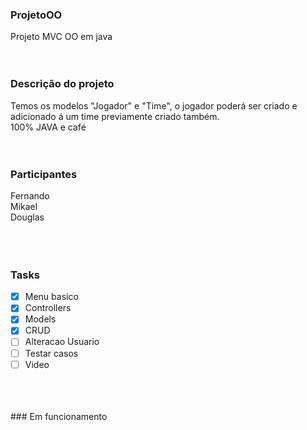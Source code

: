 ### ProjetoOO
 Projeto MVC OO em java
<br/>
 <br/>
<br/>
### Descrição do projeto
 Temos os modelos "Jogador" e "Time", o jogador poderá ser criado e adicionado á um time previamente criado também. <br/>
 100% JAVA e café
<br/>
<br/>
<br/>
### Participantes
  Fernando <br/>
  Mikael <br/>
  Douglas <br/>
<br/>
<br/>
<br/>
### Tasks

- [X] Menu basico
- [X] Controllers
- [X] Models
- [X] CRUD
- [ ] Alteracao Usuario
- [ ] Testar casos
- [ ] Video
<br/>
<br/>
<br/>
### Em funcionamento
